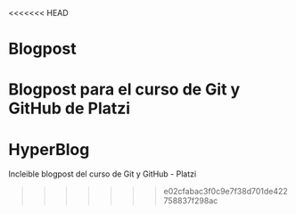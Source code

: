 <<<<<<< HEAD
# Blogpost
Blogpost para el curso de Git y GitHub de Platzi
=======
# HyperBlog
Incleible blogpost del curso de Git y GitHub - Platzi
>>>>>>> e02cfabac3f0c9e7f38d701de422758837f298ac
